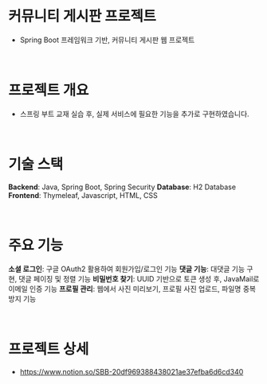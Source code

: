 # 커뮤니티 게시판 프로젝트
- Spring Boot 프레임워크 기반, 커뮤니티 게시판 웹 프로젝트

<br/>

# 프로젝트 개요
- 스프링 부트 교재 실습 후, 실제 서비스에 필요한 기능을 추가로 구현하였습니다.

<br/>

# 기술 스택
**Backend**: Java, Spring Boot, Spring Security
**Database**: H2 Database
**Frontend**: Thymeleaf, Javascript, HTML, CSS

<br/>

# 주요 기능
**소셜 로그인**: 구글 OAuth2 활용하여 회원가입/로그인 기능
**댓글 기능**: 대댓글 기능 구현, 댓글 페이징 및 정렬 기능
**비밀번호 찾기**: UUID 기반으로 토큰 생성 후, JavaMail로 이메일 인증 기능
**프로필 관리**: 웹에서 사진 미리보기, 프로필 사진 업로드, 파일명 중복 방지 기능

<br/>

# 프로젝트 상세
- https://www.notion.so/SBB-20df969388438021ae37efba6d6cd340
